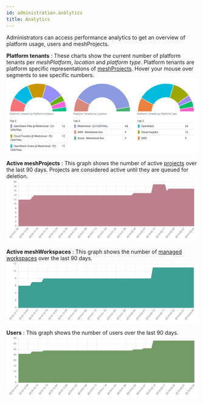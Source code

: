 ```yaml
---
id: administration.analytics
title: Analytics
---
```


Administrators can access performance analytics to get an overview of platform usage, users and meshProjects.

**Platform tenants**
: These charts show the current number of platform tenants per *meshPlatform*, *location* and *platform type*. Platform tenants are platform specific representations of [meshProjects](meshcloud.project.md#manage-meshprojects). Hover your mouse over segments to see specific numbers.
![Platform Tenants](assets/administration.analytics.platform-tenants.png)

**Active meshProjects**
: This graph shows the number of active [projects](meshcloud.project.md) over the last 90 days. Projects are considered active until they are queued for deletion.
![meshProjects](assets/administration.analytics.meshProjects.png)

**Active meshWorkspaces**
:  This graph shows the number of [managed workspaces](meshcloud.workspace.md) over the last 90 days.
![meshWorkspaces](assets/administration.analytics.meshWorkspaces.png)

**Users**
:  This graph shows the number of users over the last 90 days.
![Users](assets/administration.analytics.users.png)
